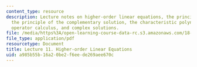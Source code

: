 ```yaml
---
content_type: resource
description: Lecture notes on higher-order linear equations, the principle of superposition,
  the principle of the complementary solution, the characteristic polynomial, the
  operator calculus, and complex solutions.
file: /media/https%3A/open-learning-course-data-rc.s3.amazonaws.com/18-034-honors-differential-equations-spring-2009/a985b55b16a20be2f6eede269aee670c_MIT18_034s09_lec11.pdf
file_type: application/pdf
resourcetype: Document
title: Lecture 11. Higher-order Linear Equations
uid: a985b55b-16a2-0be2-f6ee-de269aee670c
---
```

